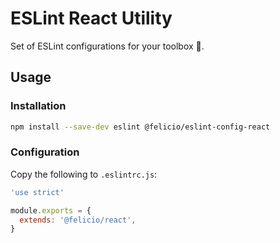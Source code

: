 # ESLint React Utility
Set of ESLint configurations for your toolbox 🔧.

## Usage

### Installation

```bash
npm install --save-dev eslint @felicio/eslint-config-react
```

### Configuration

Copy the following to `.eslintrc.js`:

```javascript
'use strict'

module.exports = {
  extends: '@felicio/react',
}
```
